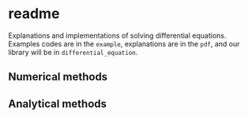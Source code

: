 # readme

Explanations and implementations of solving differential equations.
Examples codes are in the `example`, 
explanations are in the `pdf`, 
and our library will be in `differential_equation`.

## Numerical methods

## Analytical methods


